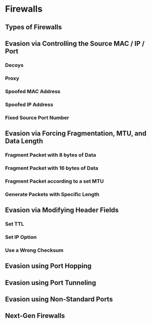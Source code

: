 # Firewalls



## Types of Firewalls



## Evasion via Controlling the Source MAC / IP / Port



### Decoys



### Proxy



### Spoofed MAC Address



### Spoofed IP Address



### Fixed Source Port Number



## Evasion via Forcing Fragmentation, MTU, and Data Length



### Fragment Packet with 8 bytes of Data



### Fragment Packet with 16 bytes of Data



### Fragment Packet according to a set MTU



### Generate Packets with Specific Length



## Evasion via Modifying Header Fields



### Set TTL



### Set IP Option



### Use a Wrong Checksum



## Evasion using Port Hopping



## Evasion using Port Tunneling



## Evasion using Non-Standard Ports



## Next-Gen Firewalls
